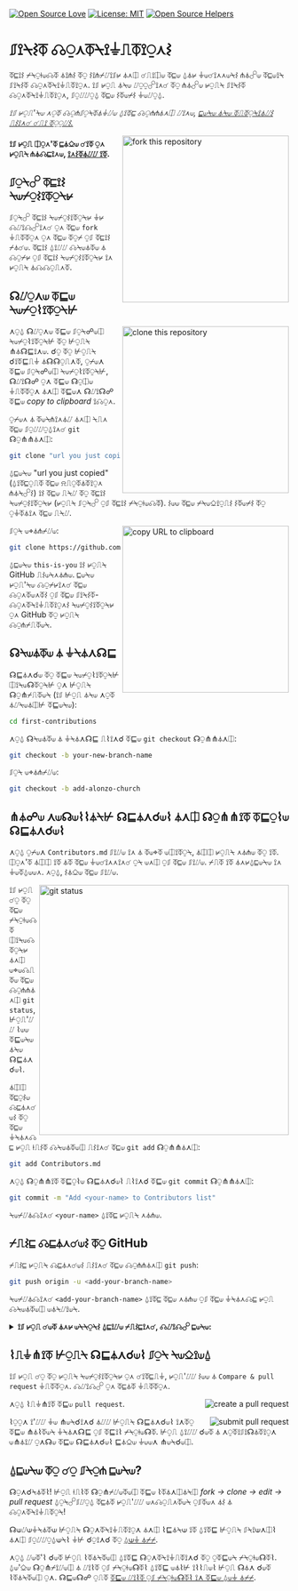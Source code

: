 [![Open Source Love](https://firstcontributions.github.io/open-source-badges/badges/open-source-v1/open-source.svg)](https://github.com/firstcontributions/open-source-badges)
[![License: MIT](https://img.shields.io/badge/License-MIT-green.svg)](https://opensource.org/licenses/MIT)
[![Open Source Helpers](https://www.codetriage.com/roshanjossey/first-contributions/badges/users.svg)](https://www.codetriage.com/roshanjossey/first-contributions)


# ⎎⟟⍀⌇⏁ ☊⍜⋏⏁⍀⟟⏚⎍⏁⟟⍜⋏⌇

⏁⊑⟟⌇ ⌿⍀⍜⟊⟒☊⏁ ⏃⟟⋔⌇ ⏁⍜ ⌇⟟⋔⌿⌰⟟⎎⊬ ⏃⋏⎅ ☌⎍⟟⎅⟒ ⏁⊑⟒ ⍙⏃⊬ ⏚⟒☌⟟⋏⋏⟒⍀⌇ ⋔⏃☍⟒ ⏁⊑⟒⟟⍀ ⎎⟟⍀⌇⏁ ☊⍜⋏⏁⍀⟟⏚⎍⏁⟟⍜⋏. ⟟⎎ ⊬⍜⎍ ⏃⍀⟒ ⌰⍜⍜☍⟟⋏☌ ⏁⍜ ⋔⏃☍⟒ ⊬⍜⎍⍀ ⎎⟟⍀⌇⏁ ☊⍜⋏⏁⍀⟟⏚⎍⏁⟟⍜⋏, ⎎⍜⌰⌰⍜⍙ ⏁⊑⟒ ⌇⏁⟒⌿⌇ ⏚⟒⌰⍜⍙.

_⟟⎎ ⊬⍜⎍'⍀⟒ ⋏⍜⏁ ☊⍜⋔⎎⍜⍀⏁⏃⏚⌰⟒ ⍙⟟⏁⊑ ☊⍜⋔⋔⏃⋏⎅ ⌰⟟⋏⟒, [⊑⟒⍀⟒ ⏃⍀⟒ ⏁⎍⏁⍜⍀⟟⏃⌰⌇ ⎍⌇⟟⋏☌ ☌⎍⟟ ⏁⍜⍜⌰⌇.](#tutorials-using-other-tools)_

<img align="right" width="300" src="https://firstcontributions.github.io/assets/Readme/fork.png" alt="fork this repository" />

#### ⟟⎎ ⊬⍜⎍ ⎅⍜⋏'⏁ ⊑⏃⎐⟒ ☌⟟⏁ ⍜⋏ ⊬⍜⎍⍀ ⋔⏃☊⊑⟟⋏⟒, [⟟⋏⌇⏁⏃⌰⌰ ⟟⏁](https://help.github.com/articles/set-up-git/).

## ⎎⍜⍀☍ ⏁⊑⟟⌇ ⍀⟒⌿⍜⌇⟟⏁⍜⍀⊬

⎎⍜⍀☍ ⏁⊑⟟⌇ ⍀⟒⌿⍜⌇⟟⏁⍜⍀⊬ ⏚⊬ ☊⌰⟟☊☍⟟⋏☌ ⍜⋏ ⏁⊑⟒ `fork` ⏚⎍⏁⏁⍜⋏ ⍜⋏ ⏁⊑⟒ ⏁⍜⌿ ⍜⎎ ⏁⊑⟟⌇ ⌿⏃☌⟒.
 ⏁⊑⟟⌇ ⍙⟟⌰⌰ ☊⍀⟒⏃⏁⟒ ⏃ ☊⍜⌿⊬ ⍜⎎ ⏁⊑⟟⌇ ⍀⟒⌿⍜⌇⟟⏁⍜⍀⊬ ⟟⋏ ⊬⍜⎍⍀ ⏃☊☊⍜⎍⋏⏁.

## ☊⌰⍜⋏⟒ ⏁⊑⟒ ⍀⟒⌿⍜⌇⟟⏁⍜⍀⊬

<img align="right" width="300" src="https://firstcontributions.github.io/assets/Readme/clone.png" alt="clone this repository" />

⋏⍜⍙ ☊⌰⍜⋏⟒ ⏁⊑⟒ ⎎⍜⍀☍⟒⎅ ⍀⟒⌿⍜⌇⟟⏁⍜⍀⊬ ⏁⍜ ⊬⍜⎍⍀ ⋔⏃☊⊑⟟⋏⟒. ☌⍜ ⏁⍜ ⊬⍜⎍⍀ ☌⟟⏁⊑⎍⏚ ⏃☊☊⍜⎍⋏⏁, ⍜⌿⟒⋏ ⏁⊑⟒ ⎎⍜⍀☍⟒⎅ ⍀⟒⌿⍜⌇⟟⏁⍜⍀⊬, ☊⌰⟟☊☍ ⍜⋏ ⏁⊑⟒ ☊⍜⎅⟒ ⏚⎍⏁⏁⍜⋏ ⏃⋏⎅ ⏁⊑⟒⋏ ☊⌰⟟☊☍ ⏁⊑⟒ _copy to clipboard_ ⟟☊⍜⋏.

⍜⌿⟒⋏ ⏃ ⏁⟒⍀⋔⟟⋏⏃⌰ ⏃⋏⎅ ⍀⎍⋏ ⏁⊑⟒ ⎎⍜⌰⌰⍜⍙⟟⋏☌ `git` ☊⍜⋔⋔⏃⋏⎅:

```bash
git clone "url you just copied"
```

⍙⊑⟒⍀⟒ "url you just copied" (⍙⟟⏁⊑⍜⎍⏁ ⏁⊑⟒ ⍾⎍⍜⏁⏃⏁⟟⍜⋏ ⋔⏃⍀☍⌇) ⟟⌇ ⏁⊑⟒ ⎍⍀⌰ ⏁⍜ ⏁⊑⟟⌇ ⍀⟒⌿⍜⌇⟟⏁⍜⍀⊬ (⊬⍜⎍⍀ ⎎⍜⍀☍ ⍜⎎ ⏁⊑⟟⌇ ⌿⍀⍜⟊⟒☊⏁). ⌇⟒⟒ ⏁⊑⟒ ⌿⍀⟒⎐⟟⍜⎍⌇ ⌇⏁⟒⌿⌇ ⏁⍜ ⍜⏚⏁⏃⟟⋏ ⏁⊑⟒ ⎍⍀⌰.

<img align="right" width="300" src="https://firstcontributions.github.io/assets/Readme/copy-to-clipboard.png" alt="copy URL to clipboard" />

⎎⍜⍀ ⟒⌖⏃⋔⌿⌰⟒:

```bash
git clone https://github.com/this-is-you/first-contributions.git
```

⍙⊑⟒⍀⟒ `this-is-you` ⟟⌇ ⊬⍜⎍⍀ GitHub ⎍⌇⟒⍀⋏⏃⋔⟒. ⊑⟒⍀⟒ ⊬⍜⎍'⍀⟒ ☊⍜⌿⊬⟟⋏☌ ⏁⊑⟒ ☊⍜⋏⏁⟒⋏⏁⌇ ⍜⎎ ⏁⊑⟒ ⎎⟟⍀⌇⏁-☊⍜⋏⏁⍀⟟⏚⎍⏁⟟⍜⋏⌇ ⍀⟒⌿⍜⌇⟟⏁⍜⍀⊬ ⍜⋏ GitHub ⏁⍜ ⊬⍜⎍⍀ ☊⍜⋔⌿⎍⏁⟒⍀.

## ☊⍀⟒⏃⏁⟒ ⏃ ⏚⍀⏃⋏☊⊑

☊⊑⏃⋏☌⟒ ⏁⍜ ⏁⊑⟒ ⍀⟒⌿⍜⌇⟟⏁⍜⍀⊬ ⎅⟟⍀⟒☊⏁⍜⍀⊬ ⍜⋏ ⊬⍜⎍⍀ ☊⍜⋔⌿⎍⏁⟒⍀ (⟟⎎ ⊬⍜⎍ ⏃⍀⟒ ⋏⍜⏁ ⏃⌰⍀⟒⏃⎅⊬ ⏁⊑⟒⍀⟒):

```bash
cd first-contributions
```

⋏⍜⍙ ☊⍀⟒⏃⏁⟒ ⏃ ⏚⍀⏃⋏☊⊑ ⎍⌇⟟⋏☌ ⏁⊑⟒ `git checkout` ☊⍜⋔⋔⏃⋏⎅:

```bash
git checkout -b your-new-branch-name
```

⎎⍜⍀ ⟒⌖⏃⋔⌿⌰⟒:

```bash
git checkout -b add-alonzo-church
```

## ⋔⏃☍⟒ ⋏⟒☊⟒⌇⌇⏃⍀⊬ ☊⊑⏃⋏☌⟒⌇ ⏃⋏⎅ ☊⍜⋔⋔⟟⏁ ⏁⊑⍜⌇⟒ ☊⊑⏃⋏☌⟒⌇

⋏⍜⍙ ⍜⌿⟒⋏ `Contributors.md` ⎎⟟⌰⟒ ⟟⋏ ⏃ ⏁⟒⌖⏁ ⟒⎅⟟⏁⍜⍀, ⏃⎅⎅ ⊬⍜⎍⍀ ⋏⏃⋔⟒ ⏁⍜ ⟟⏁. ⎅⍜⋏'⏁ ⏃⎅⎅ ⟟⏁ ⏃⏁ ⏁⊑⟒ ⏚⟒☌⟟⋏⋏⟟⋏☌ ⍜⍀ ⟒⋏⎅ ⍜⎎ ⏁⊑⟒ ⎎⟟⌰⟒. ⌿⎍⏁ ⟟⏁ ⏃⋏⊬⍙⊑⟒⍀⟒ ⟟⋏ ⏚⟒⏁⍙⟒⟒⋏. ⋏⍜⍙, ⌇⏃⎐⟒ ⏁⊑⟒ ⎎⟟⌰⟒.

<img align="right" width="450" src="https://firstcontributions.github.io/assets/Readme/git-status.png" alt="git status" />

⟟⎎ ⊬⍜⎍ ☌⍜ ⏁⍜ ⏁⊑⟒ ⌿⍀⍜⟊⟒☊⏁ ⎅⟟⍀⟒☊⏁⍜⍀⊬ ⏃⋏⎅ ⟒⌖⟒☊⎍⏁⟒ ⏁⊑⟒ ☊⍜⋔⋔⏃⋏⎅ `git status`, ⊬⍜⎍'⌰⌰ ⌇⟒⟒ ⏁⊑⟒⍀⟒ ⏃⍀⟒ ☊⊑⏃⋏☌⟒⌇.

⏃⎅⎅ ⏁⊑⍜⌇⟒ ☊⊑⏃⋏☌⟒⌇ ⏁⍜ ⏁⊑⟒ ⏚⍀⏃⋏☊⊑ ⊬⍜⎍ ⟊⎍⌇⏁ ☊⍀⟒⏃⏁⟒⎅ ⎍⌇⟟⋏☌ ⏁⊑⟒ `git add` ☊⍜⋔⋔⏃⋏⎅:

```bash
git add Contributors.md
```

⋏⍜⍙ ☊⍜⋔⋔⟟⏁ ⏁⊑⍜⌇⟒ ☊⊑⏃⋏☌⟒⌇ ⎍⌇⟟⋏☌ ⏁⊑⟒ `git commit` ☊⍜⋔⋔⏃⋏⎅:

```bash
git commit -m "Add <your-name> to Contributors list"
```

⍀⟒⌿⌰⏃☊⟟⋏☌ `<your-name>` ⍙⟟⏁⊑ ⊬⍜⎍⍀ ⋏⏃⋔⟒.

## ⌿⎍⌇⊑ ☊⊑⏃⋏☌⟒⌇ ⏁⍜ GitHub

⌿⎍⌇⊑ ⊬⍜⎍⍀ ☊⊑⏃⋏☌⟒⌇ ⎍⌇⟟⋏☌ ⏁⊑⟒ ☊⍜⋔⋔⏃⋏⎅ `git push`:

```bash
git push origin -u <add-your-branch-name>
```

⍀⟒⌿⌰⏃☊⟟⋏☌ `<add-your-branch-name>` ⍙⟟⏁⊑ ⏁⊑⟒ ⋏⏃⋔⟒ ⍜⎎ ⏁⊑⟒ ⏚⍀⏃⋏☊⊑ ⊬⍜⎍ ☊⍀⟒⏃⏁⟒⎅ ⟒⏃⍀⌰⟟⟒⍀.

<details>
<summary> <strong>⟟⎎ ⊬⍜⎍ ☌⟒⏁ ⏃⋏⊬ ⟒⍀⍀⍜⍀⌇ ⍙⊑⟟⌰⟒ ⌿⎍⌇⊑⟟⋏☌, ☊⌰⟟☊☍ ⊑⟒⍀⟒:</strong> </summary>

- ### ⏃⎍⏁⊑⟒⋏⏁⟟☊⏃⏁⟟⍜⋏ ⟒⍀⍀⍜⍀
     <pre>remote: Support for password authentication was removed on August 13, 2021. Please use a personal access token instead.
  remote: Please see https://github.blog/2020-12-15-token-authentication-requirements-for-git-operations/ for more information.
  fatal: Authentication failed for 'https://github.com/<your-username>/first-contributions.git/'</pre>
  ☌⍜ ⏁⍜ [GitHub's ⏁⎍⏁⍜⍀⟟⏃⌰](https://docs.github.com/en/authentication/connecting-to-github-with-ssh/adding-a-new-ssh-key-to-your-github-account) ⍜⋏ ☌⟒⋏⟒⍀⏃⏁⟟⋏☌ ⏃⋏⎅ ☊⍜⋏⎎⟟☌⎍⍀⟟⋏☌ ⏃⋏ ⌇⌇⊑ ☍⟒⊬ ⏁⍜ ⊬⍜⎍⍀ ⏃☊☊⍜⎍⋏⏁.

</details>

## ⌇⎍⏚⋔⟟⏁ ⊬⍜⎍⍀ ☊⊑⏃⋏☌⟒⌇ ⎎⍜⍀ ⍀⟒⎐⟟⟒⍙

⟟⎎ ⊬⍜⎍ ☌⍜ ⏁⍜ ⊬⍜⎍⍀ ⍀⟒⌿⍜⌇⟟⏁⍜⍀⊬ ⍜⋏ ☌⟟⏁⊑⎍⏚, ⊬⍜⎍'⌰⌰ ⌇⟒⟒ ⏃ `Compare & pull request` ⏚⎍⏁⏁⍜⋏. ☊⌰⟟☊☍ ⍜⋏ ⏁⊑⏃⏁ ⏚⎍⏁⏁⍜⋏.

<img style="float: right;" src="https://firstcontributions.github.io/assets/Readme/compare-and-pull.png" alt="create a pull request" />

⋏⍜⍙ ⌇⎍⏚⋔⟟⏁ ⏁⊑⟒ `pull request`.

<img style="float: right;" src="https://firstcontributions.github.io/assets/Readme/submit-pull-request.png" alt="submit pull request" />

⌇⍜⍜⋏ ⟟'⌰⌰ ⏚⟒ ⋔⟒⍀☌⟟⋏☌ ⏃⌰⌰ ⊬⍜⎍⍀ ☊⊑⏃⋏☌⟒⌇ ⟟⋏⏁⍜ ⏁⊑⟒ ⋔⏃⌇⏁⟒⍀ ⏚⍀⏃⋏☊⊑ ⍜⎎ ⏁⊑⟟⌇ ⌿⍀⍜⟊⟒☊⏁. ⊬⍜⎍ ⍙⟟⌰⌰ ☌⟒⏁ ⏃ ⋏⍜⏁⟟⎎⟟☊⏃⏁⟟⍜⋏ ⟒⋔⏃⟟⌰ ⍜⋏☊⟒ ⏁⊑⟒ ☊⊑⏃⋏☌⟒⌇ ⊑⏃⎐⟒ ⏚⟒⟒⋏ ⋔⟒⍀☌⟒⎅.

## ⍙⊑⟒⍀⟒ ⏁⍜ ☌⍜ ⎎⍀⍜⋔ ⊑⟒⍀⟒?

☊⍜⋏☌⍀⏃⏁⌇! ⊬⍜⎍ ⟊⎍⌇⏁ ☊⍜⋔⌿⌰⟒⏁⟒⎅ ⏁⊑⟒ ⌇⏁⏃⋏⎅⏃⍀⎅ _fork -> clone -> edit -> pull request_ ⍙⍜⍀☍⎎⌰⍜⍙ ⏁⊑⏃⏁ ⊬⍜⎍'⌰⌰ ⟒⋏☊⍜⎍⋏⏁⟒⍀ ⍜⎎⏁⟒⋏ ⏃⌇ ⏃ ☊⍜⋏⏁⍀⟟⏚⎍⏁⍜⍀!

☊⟒⌰⟒⏚⍀⏃⏁⟒ ⊬⍜⎍⍀ ☊⍜⋏⏁⍀⟟⏚⎍⏁⟟⍜⋏ ⏃⋏⎅ ⌇⊑⏃⍀⟒ ⟟⏁ ⍙⟟⏁⊑ ⊬⍜⎍⍀ ⎎⍀⟟⟒⋏⎅⌇ ⏃⋏⎅ ⎎⍜⌰⌰⍜⍙⟒⍀⌇ ⏚⊬ ☌⍜⟟⋏☌ ⏁⍜ [⍙⟒⏚ ⏃⌿⌿](https://firstcontributions.github.io/#social-share).


⋏⍜⍙ ⌰⟒⏁'⌇ ☌⟒⏁ ⊬⍜⎍ ⌇⏁⏃⍀⏁⟒⎅ ⍙⟟⏁⊑ ☊⍜⋏⏁⍀⟟⏚⎍⏁⟟⋏☌ ⏁⍜ ⍜⏁⊑⟒⍀ ⌿⍀⍜⟊⟒☊⏁⌇. ⍙⟒'⎐⟒ ☊⍜⋔⌿⟟⌰⟒⎅ ⏃ ⌰⟟⌇⏁ ⍜⎎ ⌿⍀⍜⟊⟒☊⏁⌇ ⍙⟟⏁⊑ ⟒⏃⌇⊬ ⟟⌇⌇⎍⟒⌇ ⊬⍜⎍ ☊⏃⋏ ☌⟒⏁ ⌇⏁⏃⍀⏁⟒⎅ ⍜⋏. ☊⊑⟒☊☍ ⍜⎍⏁ [⏁⊑⟒ ⌰⟟⌇⏁ ⍜⎎ ⌿⍀⍜⟊⟒☊⏁⌇ ⟟⋏ ⏁⊑⟒ ⍙⟒⏚ ⏃⌿⌿](https://firstcontributions.github.io/#project-list).
